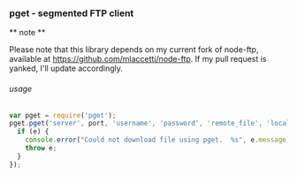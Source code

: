### pget - segmented FTP client

** note **

Please note that this library depends on my current fork of node-ftp,
available at https://github.com/mlaccetti/node-ftp.  If my pull request is yanked, I'll update accordingly.

###### usage
```javascript
var pget = require('pget');
pget.pget('server', port, 'username', 'password', 'remote_file', 'local_file', num_segments, function (e) {
  if (e) {
    console.error("Could not download file using pget.  %s", e.message);
    throw e;
  }
});
```